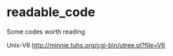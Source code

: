 readable_code
=============

Some codes worth reading

Unix-V6
http://minnie.tuhs.org/cgi-bin/utree.pl?file=V6
